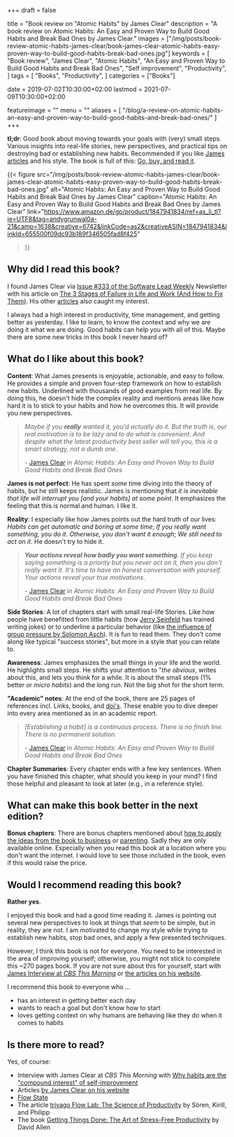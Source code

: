 +++
draft = false

title = "Book review on \"Atomic Habits\" by James Clear"
description = "A book review on Atomic Habits: An Easy and Proven Way to Build Good Habits and Break Bad Ones by James Clear."
images = ["/img/posts/book-review-atomic-habits-james-clear/book-james-clear-atomic-habits-easy-proven-way-to-build-good-habits-break-bad-ones.jpg"]
keywords = [
    "Book review",
    "James Clear",
    "Atomic Habits",
    "An Easy and Proven Way to Build Good Habits and Break Bad Ones",
    "Self improvement",
    "Productivity",
]
tags = [
    "Books",
    "Productivity",
]
categories = ["Books"]

date = 2019-07-02T10:30:00+02:00
lastmod = 2021-07-09T10:30:00+02:00

featureimage = ""
menu = ""
aliases = [
    "/blog/a-review-on-atomic-habits-an-easy-and-proven-way-to-build-good-habits-and-break-bad-ones/"
]
+++

**tl;dr**: Good book about moving towards your goals with (very) small steps.
Various insights into real-life stories, new perspectives, and practical tips on destroying bad or establishing new habits.
Recommended if you like [James articles](https://jamesclear.com/articles) and his style.
The book is full of this: [Go, buy, and read it](https://www.amazon.de/gp/product/1847941834/ref=as_li_tl?ie=UTF8&tag=andygrunwal0a-21&camp=1638&creative=6742&linkCode=as2&creativeASIN=1847941834&linkId=655500f09dc93b189f346505fad8f425).

<!--more-->

{{<
    figure src="/img/posts/book-review-atomic-habits-james-clear/book-james-clear-atomic-habits-easy-proven-way-to-build-good-habits-break-bad-ones.jpg"
    alt="Atomic Habits: An Easy and Proven Way to Build Good Habits and Break Bad Ones by James Clear"
    caption="Atomic Habits: An Easy and Proven Way to Build Good Habits and Break Bad Ones by James Clear"
    link="https://www.amazon.de/gp/product/1847941834/ref=as_li_tl?ie=UTF8&tag=andygrunwal0a-21&camp=1638&creative=6742&linkCode=as2&creativeASIN=1847941834&linkId=655500f09dc93b189f346505fad8f425"
>}}

## Why did I read this book?

I found James Clear via [Issue #333 of the Software Lead Weekly](https://softwareleadweekly.com/issues/333) Newsletter with his article on [The 3 Stages of Failure in Life and Work (And How to Fix Them)](https://jamesclear.com/3-stages-of-failure).
His other [articles](https://jamesclear.com/articles) also caught my interest.

I always had a high interest in productivity, time management, and getting better as yesterday.
I like to learn, to know the context and why we are doing it what we are doing.
Good habits can help you with all of this.
Maybe there are some new tricks in this book I never heard of?

## What do I like about this book?

**Content**: What James presents is enjoyable, actionable, and easy to follow.
He provides a simple and proven four-step framework on how to establish new habits.
Underlined with thousands of good examples from real life.
By doing this, he doesn't hide the complex reality and mentions areas like how hard it is to stick to your habits and how he overcomes this.
It will provide you new perspectives.

> _Maybe if you **really** wanted it, you'd actually do it. But the truth is, our real motivation is to be lazy and to do what is convenient. And despite what the latest productivity best seller will tell you, this is a smart strategy, not a dumb one._
>
> \- [James Clear](https://twitter.com/JamesClear) in _Atomic Habits: An Easy and Proven Way to Build Good Habits and Break Bad Ones_

**James is not perfect**: He has spent _some_ time diving into the theory of habits, but he still keeps realistic.
James is mentioning that _it is inevitable that life will interrupt you [and your habits] at some point_.
It emphasizes the feeling that this is normal and human.
I like it.

**Reality**: I especially like how James points out the hard truth of our lives: _Habits can get automatic and boring at some time_; _If you really want something, you do it. Otherwise, you don't want it enough_; _We still need to act on it_.
He doesn't try to hide it.

> _**Your actions reveal how badly you want something**. If you keep saying something is a priority but you never act on it, then you don't really want it. It's time to have an honest conversation with yourself. Your actions reveal your true motivations._
>
> \- [James Clear](https://twitter.com/JamesClear) in _Atomic Habits: An Easy and Proven Way to Build Good Habits and Break Bad Ones_

**Side Stories**: A lot of chapters start with small real-life Stories. Like how people have benefitted from little habits (how [Jerry Seinfeld](https://en.wikipedia.org/wiki/Jerry_Seinfeld) has trained writing jokes) or to underline a particular behavior (like [the influence of group pressure by Solomon Asch](https://en.wikipedia.org/wiki/Solomon_Asch)).
It is fun to read them.
They don't come along like typical "success stories", but more in a style that you can relate to.

**Awareness**: James emphasizes the small things in your life and the world.
He highlights small steps.
He shifts your attention to "_the obvious_, writes about this, and lets you think for a while.
It is about the small steps (1% better or _micro habits_) and the long run.
Not the big shot for the short term.

**"Academic" notes**: At the end of the book, there are 25 pages of references incl. Links, books, and [doi's](https://en.wikipedia.org/wiki/Digital_object_identifier).
These enable you to dive deeper into every area mentioned as in an academic report.

> _[Establishing a habit] is a continuous process. There is no finish line. There is no permanent solution._
>
> \- [James Clear](https://twitter.com/JamesClear) in _Atomic Habits: An Easy and Proven Way to Build Good Habits and Break Bad Ones_

**Chapter Summaries**: Every chapter ends with a few key sentences.
When you have finished this chapter, what should you keep in your mind?
I find those helpful and pleasant to look at later (e.g., in a reference style).

## What can make this book better in the next edition?

**Bonus chapters**: There are bonus chapters mentioned about [how to apply the ideas from the book to business](https://jamesclear.com/atomic-habits/business) or [parenting](https://jamesclear.com/atomic-habits/parenting).
Sadly they are only available online.
Especially when you read this book at a location where you don't want the internet.
I would love to see those included in the book, even if this would raise the price.

## Would I recommend reading this book?

**Rather yes**.

I enjoyed this book and had a good time reading it.
James is pointing out several new perspectives to look at things that _seem_ to be simple, but in reality, they are not.
I am motivated to change my style while trying to establish new habits, stop bad ones, and apply a few presented techniques.

However, I think this book is not for everyone.
You need to be interested in the area of improving yourself; otherwise, you might not stick to complete this ~270 pages book.
If you are not sure about this for yourself, start with [James Interview at _CBS This Morning_](https://www.youtube.com/watch?v=i1Xm_MA2NwA) or [the articles on his website](https://jamesclear.com/articles).

I recommend this book to everyone who ...

- has an interest in getting better each day
- wants to reach a goal but don't know how to start
- loves getting context on why humans are behaving like they do when it comes to habits

## Is there more to read?

Yes, of course:

- Interview with James Clear at _CBS This Morning_ with [Why habits are the "compound interest" of self-improvement](https://www.youtube.com/watch?v=i1Xm_MA2NwA)
- Articles [by James Clear on his website](https://jamesclear.com/articles)
- [Flow State](https://en.wikipedia.org/wiki/Flow_(psychology))
- The article [trivago Flow Lab: The Science of Productivity](https://life.trivago.com/happenings/trivago-flow-lab-science-productivity.html) by Sören, Kirill, and Philipp
- The book [Getting Things Done: The Art of Stress-Free Productivity](https://www.amazon.de/gp/product/0349423148/ref=as_li_qf_asin_il_tl?ie=UTF8&tag=andygrunwal0a-21&creative=6742&linkCode=as2&creativeASIN=0349423148&linkId=7f8a8df0a289934006cc8845d24c37e9) by David Allen